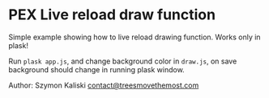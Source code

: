 # PEX Live reload draw function

Simple example showing how to live reload drawing function. Works only in plask!

Run `plask app.js`, and change background color in `draw.js`, on save background should change in running plask window.

Author: Szymon Kaliski <contact@treesmovethemost.com>
